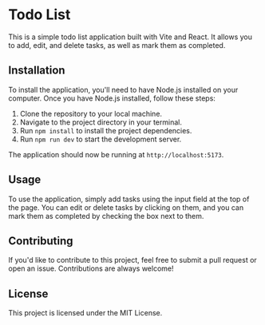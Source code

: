 # Todo List

This is a simple todo list application built with Vite and React. It allows you to add, edit, and delete tasks, as well as mark them as completed.

## Installation

To install the application, you'll need to have Node.js installed on your computer. Once you have Node.js installed, follow these steps:

1. Clone the repository to your local machine.
2. Navigate to the project directory in your terminal.
3. Run `npm install` to install the project dependencies.
4. Run `npm run dev` to start the development server.

The application should now be running at `http://localhost:5173`.

## Usage

To use the application, simply add tasks using the input field at the top of the page. You can edit or delete tasks by clicking on them, and you can mark them as completed by checking the box next to them.

## Contributing

If you'd like to contribute to this project, feel free to submit a pull request or open an issue. Contributions are always welcome!

## License

This project is licensed under the MIT License.
